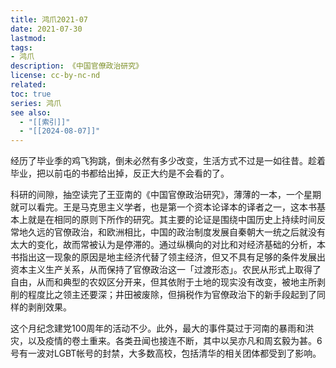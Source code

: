 ```yaml
---
title: 鸿爪2021-07
date: 2021-07-30
lastmod: 
tags: 
- 鸿爪
description: 《中国官僚政治研究》
license: cc-by-nc-nd
related: 
toc: true
series: 鸿爪
see also:
  - "[[索引]]"
  - "[[2024-08-07]]"
---
```



经历了毕业季的鸡飞狗跳，倒未必然有多少改变，生活方式不过是一如往昔。趁着毕业，把以前屯的书都给出掉，反正大约是不会看的了。

科研的间隙，抽空读完了王亚南的《中国官僚政治研究》，薄薄的一本，一个星期就可以看完。王是马克思主义学者，也是第一个资本论译本的译者之一，这本书基本上就是在相同的原则下所作的研究。其主要的论证是围绕中国历史上持续时间反常地久远的官僚政治，和欧洲相比，中国的政治制度发展自秦朝大一统之后就没有太大的变化，故而常被认为是停滞的。通过纵横向的对比和对经济基础的分析，本书指出这一现象的原因是地主经济代替了领主经济，但又不具有足够的条件发展出资本主义生产关系，从而保持了官僚政治这一「过渡形态」。农民从形式上取得了自由，从而和典型的农奴区分开来，但其依附于土地的现实没有改变，被地主所剥削的程度比之领主还要深；井田被废除，但捐税作为官僚政治下的新手段起到了同样的剥削效果。

这个月纪念建党100周年的活动不少。此外，最大的事件莫过于河南的暴雨和洪灾，以及疫情的卷土重来。各类丑闻也接连不断，其中以吴亦凡和周玄毅为甚。6号有一波对LGBT帐号的封禁，大多数高校，包括清华的相关团体都受到了影响。